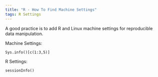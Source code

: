 ```yaml
---
title: "R - How To Find Machine Settings"
tags: R Settings
---
```


A good practice is to add R and Linux machine settings for reproducible data manipulation.

Machine Settings:
```{r}
Sys.info()[c(1:3,5)]
```

R Settings:
```{r}
sessionInfo()
```
